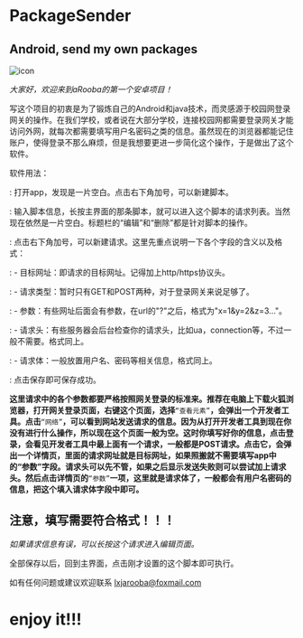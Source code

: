 # PackageSender
## Android, send my own packages

![icon](https://package-sender-android-app-1258441719.cos.ap-beijing.myqcloud.com/logo.png?q-sign-algorithm=sha1&q-ak=AKIDytFS0CnDgk7AivWGRkzA3UgIeiliIAFt&q-sign-time=1546846504;1546848304&q-key-time=1546846504;1546848304&q-header-list=&q-url-param-list=&q-signature=af18eeb1b1bdc0d0101aee7c8096357ea2cc053a&x-cos-security-token=486bcaa230636d8d2b252b3532a9c7a2896ee8c510001)

*大家好，欢迎来到aRooba的第一个安卓项目！*

写这个项目的初衷是为了锻炼自己的Android和java技术，而灵感源于校园网登录网关的操作。在我们学校，或者说在大部分学校，连接校园网都需要登录网关才能访问外网，就每次都需要填写用户名密码之类的信息。虽然现在的浏览器都能记住账户，使得登录不那么麻烦，但是我想要更进一步简化这个操作，于是做出了这个软件。

软件用法：

: 打开app，发现是一片空白。点击右下角加号，可以新建脚本。

: 输入脚本信息，长按主界面的那条脚本，就可以进入这个脚本的请求列表。当然现在依然是一片空白。标题栏的“编辑”和“删除”都是针对脚本的操作。

: 点击右下角加号，可以新建请求。这里先重点说明一下各个字段的含义以及格式：

: - 目标网址：即请求的目标网址。记得加上http/https协议头。

: - 请求类型：暂时只有GET和POST两种，对于登录网关来说足够了。

: - 参数：有些网址后面会有参数，在url的"?"之后，格式为"x=1&y=2&z=3..."。

: - 请求头：有些服务器会后台检查你的请求头，比如ua，connection等，不过一般不需要。格式同上。

: - 请求体：一般放置用户名、密码等相关信息，格式同上。

: 点击保存即可保存成功。

**这里请求中的各个参数都要严格按照网关登录的标准来。推荐在电脑上下载火狐浏览器，打开网关登录页面，右键这个页面，选择**`“查看元素”`**，会弹出一个开发者工具。点击**`“网络”`**，可以看到网站发送请求的信息。因为从打开开发者工具到现在你没有进行什么操作，所以现在这个页面一般为空。这时你填写好你的信息，点击登录，会看见开发者工具中最上面有一个请求，一般都是POST请求。点击它，会弹出一个详情页，里面的请求网址就是目标网址，如果照搬就不需要填写app中的“参数”字段。请求头可以先不管，如果之后显示发送失败则可以尝试加上请求头。然后点击详情页的**`“参数”`**一项，这里就是请求体了，一般都会有用户名密码的信息，把这个填入请求体字段中即可。**

## 注意，填写需要符合格式！！！

*如果请求信息有误，可以长按这个请求进入编辑页面。*

全部保存以后，回到主界面，点击刚才设置的这个脚本即可执行。

如有任何问题或建议欢迎联系 lxjarooba@foxmail.com

# enjoy it!!!
